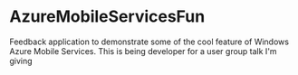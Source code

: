 AzureMobileServicesFun
======================

Feedback application to demonstrate some of the cool feature of Windows Azure Mobile Services. This is being developer for a user group talk I'm giving